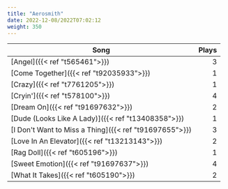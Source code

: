 ```yaml
---
title: "Aerosmith"
date: 2022-12-08/2022T07:02:12
weight: 350
---
```




 Song | Plays 
----- | -----:
[Angel]({{< ref "t565461">}}) | 3
[Come Together]({{< ref "t92035933">}}) | 1
[Crazy]({{< ref "t7761205">}}) | 1
[Cryin']({{< ref "t578100">}}) | 4
[Dream On]({{< ref "t91697632">}}) | 2
[Dude (Looks Like A Lady)]({{< ref "t13408358">}}) | 1
[I Don't Want to Miss a Thing]({{< ref "t91697655">}}) | 3
[Love In An Elevator]({{< ref "t13213143">}}) | 2
[Rag Doll]({{< ref "t605196">}}) | 1
[Sweet Emotion]({{< ref "t91697637">}}) | 4
[What It Takes]({{< ref "t605190">}}) | 2
